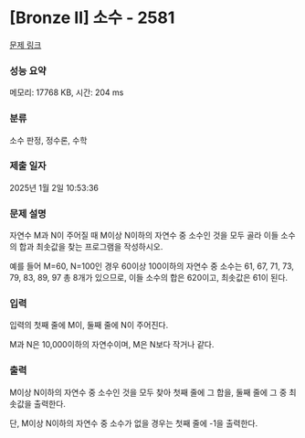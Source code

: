 # [Bronze II] 소수 - 2581 

[문제 링크](https://www.acmicpc.net/problem/2581) 

### 성능 요약

메모리: 17768 KB, 시간: 204 ms

### 분류

소수 판정, 정수론, 수학

### 제출 일자

2025년 1월 2일 10:53:36

### 문제 설명

<p style="user-select: auto !important;">자연수 M과 N이 주어질 때 M이상 N이하의 자연수 중 소수인 것을 모두 골라 이들 소수의 합과 최솟값을 찾는 프로그램을 작성하시오.</p>

<p style="user-select: auto !important;">예를 들어 M=60, N=100인 경우 60이상 100이하의 자연수 중 소수는 61, 67, 71, 73, 79, 83, 89, 97 총 8개가 있으므로, 이들 소수의 합은 620이고, 최솟값은 61이 된다.</p>

### 입력 

 <p style="user-select: auto !important;">입력의 첫째 줄에 M이, 둘째 줄에 N이 주어진다.</p>

<p style="user-select: auto !important;">M과 N은 10,000이하의 자연수이며, M은 N보다 작거나 같다.</p>

### 출력 

 <p style="user-select: auto !important;">M이상 N이하의 자연수 중 소수인 것을 모두 찾아 첫째 줄에 그 합을, 둘째 줄에 그 중 최솟값을 출력한다. </p>

<p style="user-select: auto !important;">단, M이상 N이하의 자연수 중 소수가 없을 경우는 첫째 줄에 -1을 출력한다.</p>

